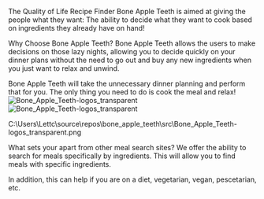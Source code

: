 The Quality of Life Recipe Finder
Bone Apple Teeth is aimed at giving the people what they want:
The ability to decide what they want to cook based on ingredients they already have on hand!


Why Choose Bone Apple Teeth?
Bone Apple Teeth allows the users to make decisions on those lazy nights, allowing you
to decide quickly on your dinner plans without the need to go out and buy any new ingredients when you just want to relax and unwind.

Bone Apple Teeth will take the unnecessary dinner planning and perform that for you. The only thing you need
to do is cook the meal and relax!
![Bone_Apple_Teeth-logos_transparent](bone_apple_teeth\src\Bone_Apple_Teeth-logos_transparent.png)![Bone_Apple_Teeth-logos_transparent](https://github.com/WVU-CS230-2024-01-Group08/bone_apple_teeth/assets/156378900/5cdea582-11f4-4120-8827-19a9998cc789)

C:\Users\Lettc\source\repos\bone_apple_teeth\src\Bone_Apple_Teeth-logos_transparent.png

What sets your apart from other meal search sites?
We offer the ability to search for meals specifically by ingredients. This will allow you to
find meals with specific ingredients.

In addition, this can help if you are on a diet, vegetarian, vegan, pescetarian, etc.
